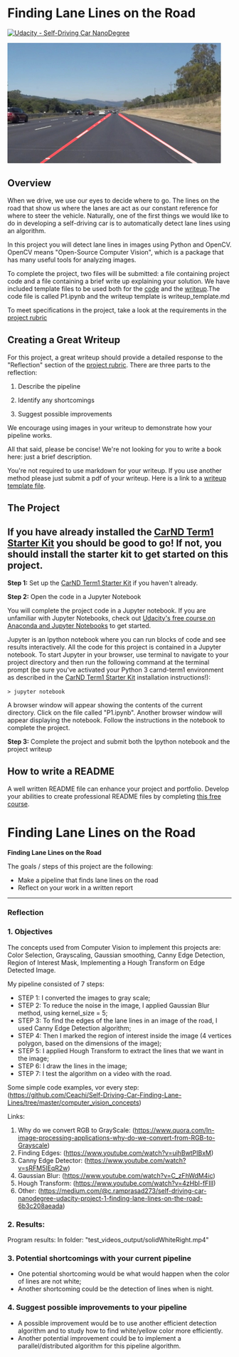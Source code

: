 # **Finding Lane Lines on the Road** 
[![Udacity - Self-Driving Car NanoDegree](https://s3.amazonaws.com/udacity-sdc/github/shield-carnd.svg)](http://www.udacity.com/drive)

<img src="examples/laneLines_thirdPass.jpg" width="480" alt="Combined Image" />

Overview
---

When we drive, we use our eyes to decide where to go.  The lines on the road that show us where the lanes are act as our constant reference for where to steer the vehicle.  Naturally, one of the first things we would like to do in developing a self-driving car is to automatically detect lane lines using an algorithm.

In this project you will detect lane lines in images using Python and OpenCV.  OpenCV means "Open-Source Computer Vision", which is a package that has many useful tools for analyzing images.  

To complete the project, two files will be submitted: a file containing project code and a file containing a brief write up explaining your solution. We have included template files to be used both for the [code](https://github.com/udacity/CarND-LaneLines-P1/blob/master/P1.ipynb) and the [writeup](https://github.com/udacity/CarND-LaneLines-P1/blob/master/writeup_template.md).The code file is called P1.ipynb and the writeup template is writeup_template.md 

To meet specifications in the project, take a look at the requirements in the [project rubric](https://review.udacity.com/#!/rubrics/322/view)


Creating a Great Writeup
---
For this project, a great writeup should provide a detailed response to the "Reflection" section of the [project rubric](https://review.udacity.com/#!/rubrics/322/view). There are three parts to the reflection:

1. Describe the pipeline

2. Identify any shortcomings

3. Suggest possible improvements

We encourage using images in your writeup to demonstrate how your pipeline works.  

All that said, please be concise!  We're not looking for you to write a book here: just a brief description.

You're not required to use markdown for your writeup.  If you use another method please just submit a pdf of your writeup. Here is a link to a [writeup template file](https://github.com/udacity/CarND-LaneLines-P1/blob/master/writeup_template.md). 


The Project
---

## If you have already installed the [CarND Term1 Starter Kit](https://github.com/udacity/CarND-Term1-Starter-Kit/blob/master/README.md) you should be good to go!   If not, you should install the starter kit to get started on this project. ##

**Step 1:** Set up the [CarND Term1 Starter Kit](https://github.com/udacity/CarND-Term1-Starter-Kit/blob/master/README.md) if you haven't already.

**Step 2:** Open the code in a Jupyter Notebook

You will complete the project code in a Jupyter notebook.  If you are unfamiliar with Jupyter Notebooks, check out [Udacity's free course on Anaconda and Jupyter Notebooks](https://classroom.udacity.com/courses/ud1111) to get started.

Jupyter is an Ipython notebook where you can run blocks of code and see results interactively.  All the code for this project is contained in a Jupyter notebook. To start Jupyter in your browser, use terminal to navigate to your project directory and then run the following command at the terminal prompt (be sure you've activated your Python 3 carnd-term1 environment as described in the [CarND Term1 Starter Kit](https://github.com/udacity/CarND-Term1-Starter-Kit/blob/master/README.md) installation instructions!):

`> jupyter notebook`

A browser window will appear showing the contents of the current directory.  Click on the file called "P1.ipynb".  Another browser window will appear displaying the notebook.  Follow the instructions in the notebook to complete the project.  

**Step 3:** Complete the project and submit both the Ipython notebook and the project writeup

## How to write a README
A well written README file can enhance your project and portfolio.  Develop your abilities to create professional README files by completing [this free course](https://www.udacity.com/course/writing-readmes--ud777).



# **Finding Lane Lines on the Road** 

**Finding Lane Lines on the Road**

The goals / steps of this project are the following:
* Make a pipeline that finds lane lines on the road
* Reflect on your work in a written report


[//]: # (Image References)

[image1]: ./examples/grayscale.jpg "Grayscale"

---

### Reflection

### 1. Objectives

The concepts used from Computer Vision to implement this projects are: Color Selection, Grayscaling, Gaussian smoothing, Canny Edge Detection, Region of Interest Mask, Implementing a Hough Transform on Edge Detected Image.<br/>

My pipeline consisted of 7 steps: <br/>
* STEP 1: I converted the images to gray scale; 
* STEP 2: To reduce the noise in the image, I applied Gaussian Blur method, using kernel_size = 5; 
* STEP 3: To find the edges of the lane lines in an image of the road, I used Canny Edge Detection algorithm;
* STEP 4: Then I marked the region of interest inside the image (4 vertices polygon, based on the dimensions of the image); 
* STEP 5: I applied Hough Transform to extract the lines that we want in the image; 
* STEP 6: I draw the lines in the image; <br/>
* STEP 7: I test the algorithm on a video with the road. <br/>

Some simple code examples, vor every step: <br/>
(https://github.com/Ceachi/Self-Driving-Car-Finding-Lane-Lines/tree/master/computer_vision_concepts) <br/>

Links:
1. Why do we convert RGB to GrayScale: (https://www.quora.com/In-image-processing-applications-why-do-we-convert-from-RGB-to-Grayscale)
2. Finding Edges: (https://www.youtube.com/watch?v=uihBwtPIBxM)
3. Canny Edge Detector: (https://www.youtube.com/watch?v=sRFM5IEqR2w)
4. Gaussian Blur: (https://www.youtube.com/watch?v=C_zFhWdM4ic)
5. Hough Transform: (https://www.youtube.com/watch?v=4zHbI-fFIlI)
6. Other: (https://medium.com/@c.ramprasad273/self-driving-car-nanodegree-udacity-project-1-finding-lane-lines-on-the-road-6b3c208aeada)

### 2. Results:

Program results: In folder: "test_videos_output/solidWhiteRight.mp4"

### 3. Potential shortcomings with your current pipeline

* One potential shortcoming would be what would happen when the color of lines are not white;
* Another shortcoming could be the detection of lines when is night.


### 4. Suggest possible improvements to your pipeline

* A possible improvement would be to use another efficient detection algorithm and to study how to find white/yellow color
more efficiently.
* Another potential improvement could be to implement a parallel/distributed algorithm for this pipeline algorithm.


